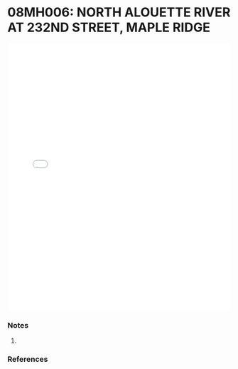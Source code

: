 # 08MH006: NORTH ALOUETTE RIVER AT 232ND STREET, MAPLE RIDGE

<iframe src="/distribution_estimation/_static/stations/08MH006_fdc.html" width="100%" height="600" frameborder="0"></iframe>

### Notes
1. 

### References

